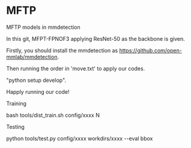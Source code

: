 # MFTP
MFTP models in mmdetection

In this git, MFPT-FPNOF3 applying ResNet-50 as the backbone is given.

Firstly, you should install the mmdetection as https://github.com/open-mmlab/mmdetection.

Then running the order in 'move.txt' to apply our codes.

"python setup develop".

Happly running our code!

Training 

bash tools/dist_train.sh config/xxxx N

Testing

python tools/test.py config/xxxx workdirs/xxxx --eval bbox

